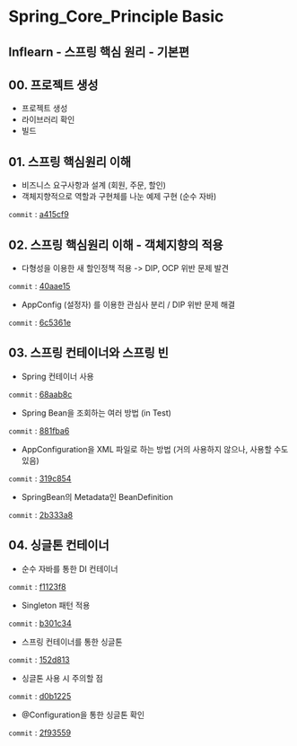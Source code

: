 # Spring_Core_Principle Basic
Inflearn - 스프링 핵심 원리 - 기본편
---  

## 00. 프로젝트 생성
- 프로젝트 생성
- 라이브러리 확인
- 빌드

## 01. 스프링 핵심원리 이해
- 비즈니스 요구사항과 설계 (회원, 주문, 할인)
- 객체지향적으로 역할과 구현체를 나눈 예제 구현 (순수 자바)

```commit``` : [a415cf9](https://github.com/meoldae/Spring_CorePrinciple_Basic/commit/a415cf9d8337088e3bd109db51e74af5db505c7f)  

## 02. 스프링 핵심원리 이해 - 객체지향의 적용
- 다형성을 이용한 새 할인정책 적용 -> DIP, OCP 위반 문제 발견

```commit``` : [40aae15](https://github.com/meoldae/Spring_CorePrinciple_Basic/commit/40aae15522b05b329d08d8ba7025eb143739080f)
- AppConfig (설정자) 를 이용한 관심사 분리 / DIP 위반 문제 해결 

```commit``` : [6c5361e](https://github.com/meoldae/Spring_CorePrinciple_Basic/commit/6c5361e2eedb074425b2fdc4f503aaffe24d4127)


## 03. 스프링 컨테이너와 스프링 빈
- Spring 컨테이너 사용

```commit``` : [68aab8c](https://github.com/meoldae/Spring_CorePrinciple_Basic/commit/68aab8ccad5381c2edaae0a29b0515880078f66d)
- Spring Bean을 조회하는 여러 방법 (in Test)

```commit``` : [881fba6](https://github.com/meoldae/Spring_CorePrinciple_Basic/commit/881fba659debe288fb82d0cf12753e21f29f7ee2)
- AppConfiguration을 XML 파일로 하는 방법 (거의 사용하지 않으나, 사용할 수도 있음)

```commit``` : [319c854](https://github.com/meoldae/Spring_CorePrinciple_Basic/commit/319c8543f7880284548f1816bf3987e782bb47d4)
- SpringBean의 Metadata인 BeanDefinition

```commit``` : [2b333a8](https://github.com/meoldae/Spring_CorePrinciple_Basic/commit/2bee3a8192043797da7ccc08aa1d88d2575874f2)

## 04. 싱글톤 컨테이너
- 순수 자바를 통한 DI 컨테이너

```commit``` : [f1123f8](https://github.com/meoldae/Spring_CorePrinciple_Basic/commit/f1123f89853666795c849f4a8f46d352631799cf)
- Singleton 패턴 적용

```commit``` : [b301c34](https://github.com/meoldae/Spring_CorePrinciple_Basic/commit/b301c346d2868bef8183ad2255e3357879d50edd)
- 스프링 컨테이너를 통한 싱글톤

```commit``` : [152d813](https://github.com/meoldae/Spring_CorePrinciple_Basic/commit/152d813dd1ad8f12b63c1f8dc35ad57182b7e377)
- 싱글톤 사용 시 주의할 점

```commit``` : [d0b1225](https://github.com/meoldae/Spring_CorePrinciple_Basic/commit/d0b122591cc050c0c2ee5dc68b649a5acb6ebf3c)
- @Configuration을 통한 싱글톤 확인

```commit``` : [2f93559](https://github.com/meoldae/Spring_CorePrinciple_Basic/commit/2f9355958c14f333caec05b330a1af1505409bb9)


